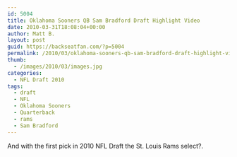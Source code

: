 ```yaml
---
id: 5004
title: Oklahoma Sooners QB Sam Bradford Draft Highlight Video
date: 2010-03-31T18:08:04+00:00
author: Matt B.
layout: post
guid: https://backseatfan.com/?p=5004
permalink: /2010/03/oklahoma-sooners-qb-sam-bradford-draft-highlight-video/
thumb:
  - /images/2010/03/images.jpg
categories:
  - NFL Draft 2010
tags:
  - draft
  - NFL
  - Oklahoma Sooners
  - Quarterback
  - rams
  - Sam Bradford
---
```


<div class="entry">
  <p>
    And with the first pick in 2010 NFL Draft the St. Louis Rams select?.<br />
  </p>
</div>
